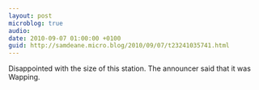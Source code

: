 ```yaml
---
layout: post
microblog: true
audio: 
date: 2010-09-07 01:00:00 +0100
guid: http://samdeane.micro.blog/2010/09/07/t23241035741.html
---
```

Disappointed with the size of this station. The announcer said that it was Wapping.
